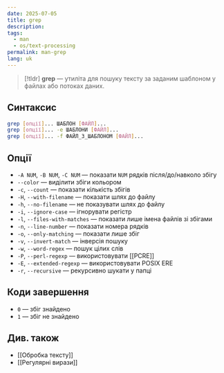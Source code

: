 ```yaml
---
date: 2025-07-05
title: grep
description: 
tags:
  - man
  - os/text-processing
permalink: man-grep
lang: uk
---
```


> [!tldr]
> **grep** — утиліта для пошуку тексту за заданим шаблоном у файлах або потоках даних.

## Синтаксис

```bash
grep [опції]... ШАБЛОН [ФАЙЛ]...
grep [опції]... -e ШАБЛОНИ [ФАЙЛ]...
grep [опції]... -f ФАЙЛ_З_ШАБЛОНОМ [ФАЙЛ]...
```

## Опції

- `-A NUM`, `-B NUM`, `-C NUM` — показати `NUM` рядків після/до/навколо збігу
- `--color` — виділити збіги кольором
- `-c`, `--count` — показати кількість збігів
- `-H`, `--with-filename` — показати шлях до файлу
- `-h`, `--no-filename` — не показувати шлях до файлу
- `-i`, `--ignore-case` — ігнорувати регістр
- `-l`, `--files-with-matches` — показати лише імена файлів зі збігами
- `-n`, `--line-number` — показати номера рядків
- `-o`, `--only-matching` — показати лише збіг
- `-v`, `--invert-match` — інверсія пошуку
- `-w`, `--word-regex` — пошук цілих слів
- `-P`, `--perl-regexp` — використовувати [[PCRE]]
- `-E`, `--extended-regexp` — використовувати POSIX ERE
- `-r`, `--recursive` — рекурсивно шукати у папці

## Коди завершення

- `0` — збіг знайдено
- `1` — збіг не знайдено


## Див. також

- [[Обробка тексту]]
- [[Регулярні вирази]]

